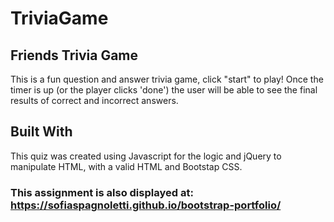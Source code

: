# TriviaGame

## Friends Trivia Game
This is a fun question and answer trivia game, click "start" to play! Once the timer is up (or the player clicks 'done') the user will be able to see the final results of correct and incorrect answers. 

## Built With
This quiz was created using Javascript for the logic and jQuery to manipulate HTML, with a valid HTML and Bootstap CSS. 

### This assignment is also displayed at: https://sofiaspagnoletti.github.io/bootstrap-portfolio/
